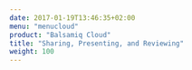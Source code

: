 ```yaml
---
date: 2017-01-19T13:46:35+02:00
menu: "menucloud"
product: "Balsamiq Cloud"
title: "Sharing, Presenting, and Reviewing"
weight: 100
---
```

